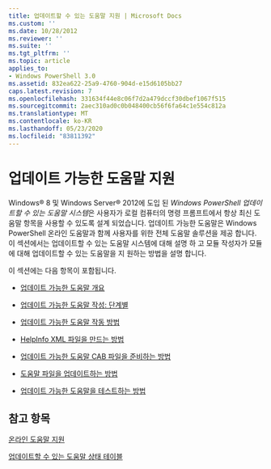```yaml
---
title: 업데이트할 수 있는 도움말 지원 | Microsoft Docs
ms.custom: ''
ms.date: 10/28/2012
ms.reviewer: ''
ms.suite: ''
ms.tgt_pltfrm: ''
ms.topic: article
applies_to:
- Windows PowerShell 3.0
ms.assetid: 832ea622-25a9-4760-904d-e15d6105bb27
caps.latest.revision: 7
ms.openlocfilehash: 331634f44e8c06f7d2a479dccf30dbef1067f515
ms.sourcegitcommit: 2aec310ad0c0b048400cb56f6fa64c1e554c812a
ms.translationtype: MT
ms.contentlocale: ko-KR
ms.lasthandoff: 05/23/2020
ms.locfileid: "83811392"
---
```

# <a name="supporting-updatable-help"></a>업데이트 가능한 도움말 지원

Windows® 8 및 Windows Server® 2012에 도입 된 *Windows PowerShell 업데이트할 수 있는 도움말 시스템*은 사용자가 로컬 컴퓨터의 명령 프롬프트에서 항상 최신 도움말 항목을 사용할 수 있도록 설계 되었습니다. 업데이트 가능한 도움말은 Windows PowerShell 온라인 도움말과 함께 사용자를 위한 전체 도움말 솔루션을 제공 합니다. 이 섹션에서는 업데이트할 수 있는 도움말 시스템에 대해 설명 하 고 모듈 작성자가 모듈에 대해 업데이트할 수 있는 도움말을 지 원하는 방법을 설명 합니다.

이 섹션에는 다음 항목이 포함됩니다.

- [업데이트 가능한 도움말 개요](./updatable-help-overview.md)

- [업데이트 가능한 도움말 작성: 단계별](./updatable-help-authoring-step-by-step.md)

- [업데이트 가능한 도움말 작동 방법](./how-updatable-help-works.md)

- [HelpInfo XML 파일을 만드는 방법](./how-to-create-a-helpinfo-xml-file.md)

- [업데이트 가능한 도움말 CAB 파일을 준비하는 방법](./how-to-prepare-updatable-help-cab-files.md)

- [도움말 파일을 업데이트하는 방법](./how-to-update-help-files.md)

- [업데이트 가능한 도움말을 테스트하는 방법](./how-to-test-updatable-help.md)

## <a name="see-also"></a>참고 항목

[온라인 도움말 지원](./supporting-online-help.md)

[업데이트할 수 있는 도움말 상태 테이블](https://www.microsoft.com/en-us/itpro/windows)
